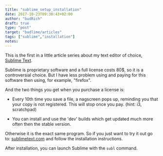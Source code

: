 ```yaml
---
title: "sublime_setup_installation"
date: 2017-10-23T09:38:43+02:00
author: "budRich"
draft: true
type: "post"
target: "budlime/articles"
tags: ["sublime","installation"]
notes:
---
```

This is the first in a little article series about my text editor of choice, [Sublime Text](link). 

Sublime is proprietary software and a full license costs 80$, so it is a controversial choice. But I have less problem using and paying for this software then using, for example, "firefox". 

And the two things you get when you purchase a license is:

- Every 10th time you save a file, a nagscreen pops up, reminding you that your copy is not registered. This will stop once you pay. (hint: i3, scratchpad)

- You can install and use the 'dev' builds which get updated much more often then the stable version.

Otherwise it is the exact same program. So if you just want to try it out go to: [sublimetext.com](http://sublimetext.com) and follow the installation instructions.

After installation, you can launch Sublime with the `subl` command.
